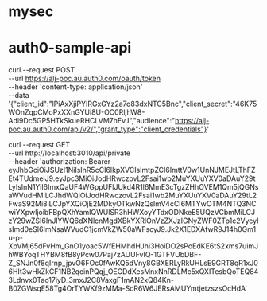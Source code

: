 # mysec
# auth0-sample-api

curl --request POST \
  --url https://alj-poc.au.auth0.com/oauth/token \
  --header 'content-type: application/json' \
  --data '{"client_id":"lPiAxXjiPYIRGxGYz2a7q83dxNTC5Bnc","client_secret":"46K75WOnZqpCMoPxXXnGYUi8U-OC0RljhW8-Adi9Dc5GP5HTkSkueRHCLVM7hEvJ","audience":"https://alj-poc.au.auth0.com/api/v2/","grant_type":"client_credentials"}'


curl --request GET \
  --url http://localhost:3010/api/private \
  --header 'authorization: Bearer eyJhbGciOiJSUzI1NiIsInR5cCI6IkpXVCIsImtpZCI6ImttV0w1UnNJMEJtLThFZEt4TUdmeiJ9.eyJpc3MiOiJodHRwczovL2Fsai1wb2MuYXUuYXV0aDAuY29tLyIsInN1YiI6ImxQaUF4WGppUFlJUkd4R1l6MmE3cTgzZHhOVEM1Qm5jQGNsaWVudHMiLCJhdWQiOiJodHRwczovL2Fsai1wb2MuYXUuYXV0aDAuY29tL2FwaS92Mi8iLCJpYXQiOjE2MDkyOTkwNzQsImV4cCI6MTYwOTM4NTQ3NCwiYXpwIjoibFBpQXhYamlQWUlSR3hHWXoyYTdxODNkeE5UQzVCbmMiLCJzY29wZSI6InJlYWQ6dXNlcnMgdXBkYXRlOnVzZXJzIGNyZWF0ZTp1c2VycyIsImd0eSI6ImNsaWVudC1jcmVkZW50aWFscyJ9.Jk2X1EDXAfwR9J14h0Gm1u-p-XpVMj65dFvHm_GnO1yoac5WfEHMhdHJhi3HoiDO2sPoEdKE6tS2xms7uimJhWBYoqTHYBM8fB8yPcw07Paj7zAUUFvIQ-1GTFVUbDBF-Z_SNJn0f8qIrnp_jpvO6FOc0fAwKQ5dVny8GBXERLyRkUHLsE9GRT8qR1xJ06HIt3wHkZkCF1NB2qcinPQqj_OECDdXesMnxNnRDLMc5xQXITesbQoTEQ843Ldnvx0Tao17iyD_3mxJ2C8VaxgF1mAN2xQ84Kn-B0ZGWsqE58Tg4OrTYWKf9zMMa-ScR6W6JERsAMUYmtjetzszsOcHdA'
